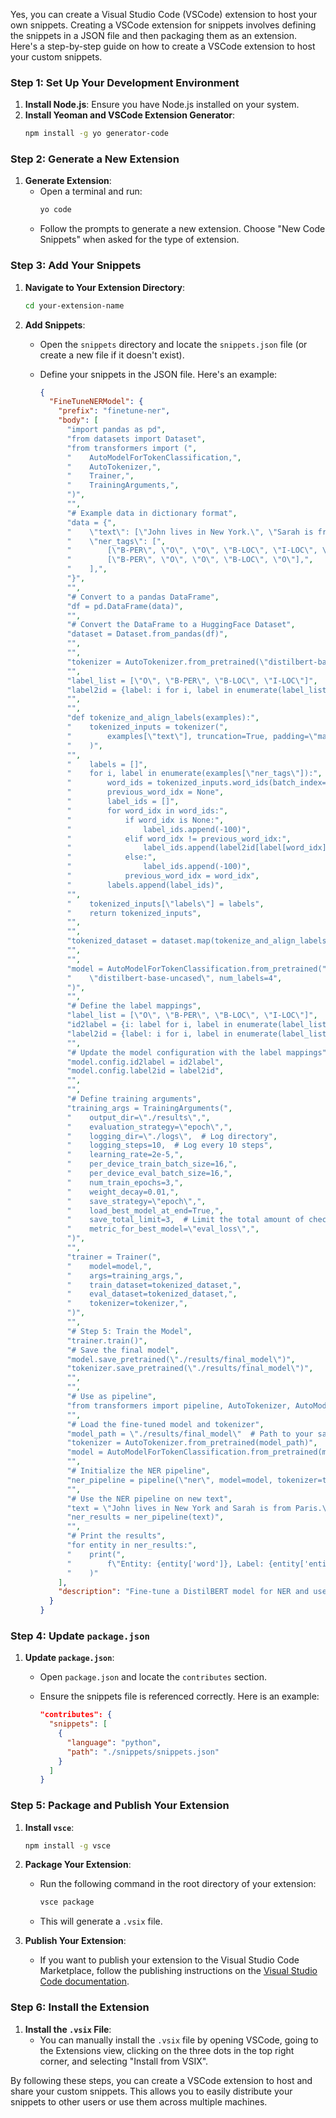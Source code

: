 Yes, you can create a Visual Studio Code (VSCode) extension to host your own snippets. Creating a VSCode extension for snippets involves defining the snippets in a JSON file and then packaging them as an extension. Here's a step-by-step guide on how to create a VSCode extension to host your custom snippets.

### Step 1: Set Up Your Development Environment

1. **Install Node.js**: Ensure you have Node.js installed on your system.
2. **Install Yeoman and VSCode Extension Generator**:
   ```sh
   npm install -g yo generator-code
   ```

### Step 2: Generate a New Extension

1. **Generate Extension**:
   - Open a terminal and run:
     ```sh
     yo code
     ```
   - Follow the prompts to generate a new extension. Choose "New Code Snippets" when asked for the type of extension.

### Step 3: Add Your Snippets

1. **Navigate to Your Extension Directory**:
   ```sh
   cd your-extension-name
   ```

2. **Add Snippets**:
   - Open the `snippets` directory and locate the `snippets.json` file (or create a new file if it doesn't exist).
   - Define your snippets in the JSON file. Here's an example:

     ```json
     {
       "FineTuneNERModel": {
         "prefix": "finetune-ner",
         "body": [
           "import pandas as pd",
           "from datasets import Dataset",
           "from transformers import (",
           "    AutoModelForTokenClassification,",
           "    AutoTokenizer,",
           "    Trainer,",
           "    TrainingArguments,",
           ")",
           "",
           "# Example data in dictionary format",
           "data = {",
           "    \"text\": [\"John lives in New York.\", \"Sarah is from Paris.\"],",
           "    \"ner_tags\": [",
           "        [\"B-PER\", \"O\", \"O\", \"B-LOC\", \"I-LOC\", \"O\"],",
           "        [\"B-PER\", \"O\", \"O\", \"B-LOC\", \"O\"],",
           "    ],",
           "}",
           "",
           "# Convert to a pandas DataFrame",
           "df = pd.DataFrame(data)",
           "",
           "# Convert the DataFrame to a HuggingFace Dataset",
           "dataset = Dataset.from_pandas(df)",
           "",
           "",
           "tokenizer = AutoTokenizer.from_pretrained(\"distilbert-base-uncased\")",
           "",
           "label_list = [\"O\", \"B-PER\", \"B-LOC\", \"I-LOC\"]",
           "label2id = {label: i for i, label in enumerate(label_list)}",
           "",
           "",
           "def tokenize_and_align_labels(examples):",
           "    tokenized_inputs = tokenizer(",
           "        examples[\"text\"], truncation=True, padding=\"max_length\"",
           "    )",
           "",
           "    labels = []",
           "    for i, label in enumerate(examples[\"ner_tags\"]):",
           "        word_ids = tokenized_inputs.word_ids(batch_index=i)",
           "        previous_word_idx = None",
           "        label_ids = []",
           "        for word_idx in word_ids:",
           "            if word_idx is None:",
           "                label_ids.append(-100)",
           "            elif word_idx != previous_word_idx:",
           "                label_ids.append(label2id[label[word_idx]])",
           "            else:",
           "                label_ids.append(-100)",
           "            previous_word_idx = word_idx",
           "        labels.append(label_ids)",
           "",
           "    tokenized_inputs[\"labels\"] = labels",
           "    return tokenized_inputs",
           "",
           "",
           "tokenized_dataset = dataset.map(tokenize_and_align_labels, batched=True)",
           "",
           "",
           "model = AutoModelForTokenClassification.from_pretrained(",
           "    \"distilbert-base-uncased\", num_labels=4",
           ")",
           "",
           "# Define the label mappings",
           "label_list = [\"O\", \"B-PER\", \"B-LOC\", \"I-LOC\"]",
           "id2label = {i: label for i, label in enumerate(label_list)}",
           "label2id = {label: i for i, label in enumerate(label_list)}",
           "",
           "# Update the model configuration with the label mappings",
           "model.config.id2label = id2label",
           "model.config.label2id = label2id",
           "",
           "",
           "# Define training arguments",
           "training_args = TrainingArguments(",
           "    output_dir=\"./results\",",
           "    evaluation_strategy=\"epoch\",",
           "    logging_dir=\"./logs\",  # Log directory",
           "    logging_steps=10,  # Log every 10 steps",
           "    learning_rate=2e-5,",
           "    per_device_train_batch_size=16,",
           "    per_device_eval_batch_size=16,",
           "    num_train_epochs=3,",
           "    weight_decay=0.01,",
           "    save_strategy=\"epoch\",",
           "    load_best_model_at_end=True,",
           "    save_total_limit=3,  # Limit the total amount of checkpoints",
           "    metric_for_best_model=\"eval_loss\",",
           ")",
           "",
           "trainer = Trainer(",
           "    model=model,",
           "    args=training_args,",
           "    train_dataset=tokenized_dataset,",
           "    eval_dataset=tokenized_dataset,",
           "    tokenizer=tokenizer,",
           ")",
           "",
           "# Step 5: Train the Model",
           "trainer.train()",
           "# Save the final model",
           "model.save_pretrained(\"./results/final_model\")",
           "tokenizer.save_pretrained(\"./results/final_model\")",
           "",
           "",
           "# Use as pipeline",
           "from transformers import pipeline, AutoTokenizer, AutoModelForTokenClassification",
           "",
           "# Load the fine-tuned model and tokenizer",
           "model_path = \"./results/final_model\"  # Path to your saved model",
           "tokenizer = AutoTokenizer.from_pretrained(model_path)",
           "model = AutoModelForTokenClassification.from_pretrained(model_path)",
           "",
           "# Initialize the NER pipeline",
           "ner_pipeline = pipeline(\"ner\", model=model, tokenizer=tokenizer)",
           "",
           "# Use the NER pipeline on new text",
           "text = \"John lives in New York and Sarah is from Paris.\"",
           "ner_results = ner_pipeline(text)",
           "",
           "# Print the results",
           "for entity in ner_results:",
           "    print(",
           "        f\"Entity: {entity['word']}, Label: {entity['entity']}, Score: {entity['score']:.2f}\"",
           "    )"
         ],
         "description": "Fine-tune a DistilBERT model for NER and use the pipeline for inference"
       }
     }
     ```

### Step 4: Update `package.json`

1. **Update `package.json`**:
   - Open `package.json` and locate the `contributes` section.
   - Ensure the snippets file is referenced correctly. Here is an example:

     ```json
     "contributes": {
       "snippets": [
         {
           "language": "python",
           "path": "./snippets/snippets.json"
         }
       ]
     }
     ```

### Step 5: Package and Publish Your Extension

1. **Install `vsce`**:
   ```sh
   npm install -g vsce
   ```

2. **Package Your Extension**:
   - Run the following command in the root directory of your extension:
     ```sh
     vsce package
     ```
   - This will generate a `.vsix` file.

3. **Publish Your Extension**:
   - If you want to publish your extension to the Visual Studio Code Marketplace, follow the publishing instructions on the [Visual Studio Code documentation](https://code.visualstudio.com/api/working-with-extensions/publishing-extension).

### Step 6: Install the Extension

1. **Install the `.vsix` File**:
   - You can manually install the `.vsix` file by opening VSCode, going to the Extensions view, clicking on the three dots in the top right corner, and selecting "Install from VSIX".

By following these steps, you can create a VSCode extension to host and share your custom snippets. This allows you to easily distribute your snippets to other users or use them across multiple machines.
